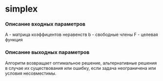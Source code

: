 # simplex

### Описание входных параметров
A - матрица коэффицентов неравенств
b - свободные члены
F - целевая функция

### Описание выходных параметров
Алгоритм возвращает оптимальное решение, альтернативные решения в случае их существования или ошибку, если задача неограничена или условия несовместимы.
